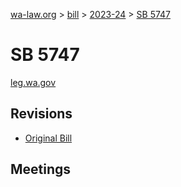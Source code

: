 [wa-law.org](/) > [bill](/bill/) > [2023-24](/bill/2023-24/) > [SB 5747](/bill/2023-24/sb/5747/)

# SB 5747
[leg.wa.gov](https://app.leg.wa.gov/billsummary?BillNumber=5747&Year=2023&Initiative=false)

## Revisions
* [Original Bill](1/)

## Meetings